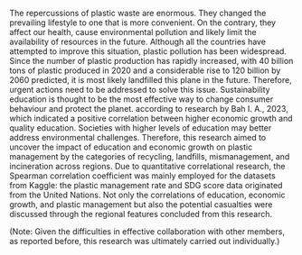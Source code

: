   The repercussions of plastic waste are enormous. They changed the prevailing lifestyle to one that is more convenient. On the contrary, they affect our health, cause environmental pollution and likely limit the availability of resources in the future. Although all the countries have attempted to improve this situation, plastic pollution has been widespread. Since the number of plastic production has rapidly increased, with 40 billion tons of plastic produced in 2020 and a considerable rise to 120 billion by 2060 predicted, it is most likely landfilled this plane in the future. Therefore, urgent actions need to be addressed to solve this issue.
  Sustainability education is thought to be the most effective way to change consumer behaviour and protect the planet.  according to research by Bah I. A., 2023, which indicated a positive correlation between higher economic growth and quality education. Societies with higher levels of education may better address environmental challenges. Therefore, this research aimed to uncover the impact of education and economic growth on plastic management by the categories of recycling, landfills, mismanagement, and incineration across regions.
  Due to quantitative correlational research, the Spearman correlation coefficient was mainly employed for the datasets from Kaggle:  the plastic management rate and SDG score data originated from the United Nations. Not only the correlations of education, economic growth, and plastic management but also the potential casualties were discussed through the regional features concluded from this research. 

(Note: Given the difficulties in effective collaboration with other members, as reported before, this research was ultimately carried out individually.)
